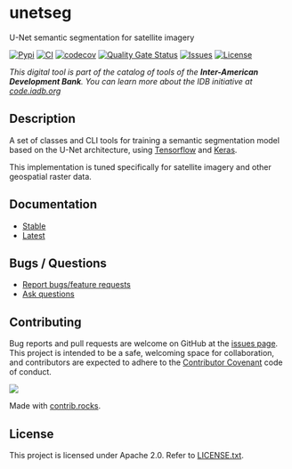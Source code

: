 # unetseg

U-Net semantic segmentation for satellite imagery

[![Pypi](https://img.shields.io/pypi/v/unetseg.svg)](https://pypi.python.org/pypi/unetseg)
[![CI](https://github.com/dymaxionlabs/unetseg/actions/workflows/main.yml/badge.svg)](https://github.com/dymaxionlabs/unetseg/actions/workflows/main.yml)
[![codecov](https://codecov.io/gh/dymaxionlabs/unetseg/branch/main/graph/badge.svg?token=M092LPM03I)](https://codecov.io/gh/dymaxionlabs/unetseg)
[![Quality Gate Status](https://sonarcloud.io/api/project_badges/measure?project=dymaxionlabs_unetseg&metric=alert_status)](https://sonarcloud.io/summary/new_code?id=dymaxionlabs_unetseg)
[![Issues](https://img.shields.io/github/issues-closed/dymaxionlabs/unetseg)](https://github.com/dymaxionlabs/unetseg/issues)
[![License](https://img.shields.io/github/license/dymaxionlabs/unetseg)](https://github.com/dymaxionlabs/unetseg/blob/main/LICENSE.txt)

_This digital tool is part of the catalog of tools of the **Inter-American Development Bank**. You can learn more about the IDB initiative at [code.iadb.org](https://code.iadb.org)_

## Description

A set of classes and CLI tools for training a semantic segmentation model based
on the U-Net architecture, using [Tensorflow](https://www.tensorflow.org/) and [Keras](https://keras.io/).

This implementation is tuned specifically for satellite imagery and other
geospatial raster data.

## Documentation

* [Stable](https://unetseg.readthedocs.io/en/stable/)
* [Latest](https://unetseg.readthedocs.io/en/latest/)

## Bugs / Questions

* [Report bugs/feature requests](https://github.com/dymaxionlabs/unetseg/issues)
* [Ask questions](https://github.com/dymaxionlabs/unetseg/discussions)

## Contributing

Bug reports and pull requests are welcome on GitHub at the [issues
page](https://github.com/dymaxionlabs/unetseg). This project is intended to be
a safe, welcoming space for collaboration, and contributors are expected to
adhere to the [Contributor Covenant](http://contributor-covenant.org) code of
conduct.

<a href="https://github.com/dymaxionlabs/unetseg/graphs/contributors">
  <img src="https://contrib.rocks/image?repo=dymaxionlabs/unetseg" />
</a>

Made with [contrib.rocks](https://contrib.rocks).

## License

This project is licensed under Apache 2.0. Refer to
[LICENSE.txt](https://github.com/dymaxionlabs/unetseg/blob/main/LICENSE.txt).
